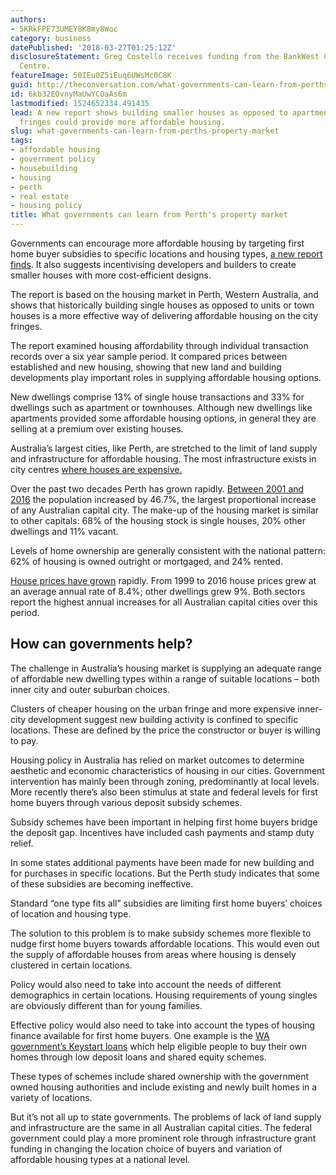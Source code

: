 ```yaml
---
authors:
- 5KRkFPE73UMEY8K8my8Woc
category: business
datePublished: '2018-03-27T01:25:12Z'
disclosureStatement: Greg Costello receives funding from the BankWest Curtin Economics
  Centre.
featureImage: 50IEu0Z5iEuq6UWsMc0C8K
guid: http://theconversation.com/what-governments-can-learn-from-perths-property-market-93841
id: 6kb32EOvnyMaUwYCOaAs6m
lastmodified: 1524652334.491435
lead: A new report shows building smaller houses as opposed to apartments in city
  fringes could provide more affordable housing.
slug: what-governments-can-learn-from-perths-property-market
tags:
- affordable housing
- government policy
- housebuilding
- housing
- perth
- real estate
- housing policy
title: What governments can learn from Perth's property market
---
```

Governments can encourage more affordable housing by targeting first home buyer subsidies to specific locations and housing types, [a new report finds](http://bcec.edu.au/publications/housing-affordability-land-supply-new-housing-wa). It also suggests incentivising developers and builders to create smaller houses with more cost-efficient designs.

The report is based on the housing market in Perth, Western Australia, and shows that historically building single houses as opposed to units or town houses is a more effective way of delivering affordable housing on the city fringes. 

The report examined housing affordability through individual transaction records over a six year sample period. It compared prices between established and new housing, showing that new land and building developments play important roles in supplying affordable housing options.


New dwellings comprise 13% of single house transactions and 33% for dwellings such as apartment or townhouses. Although new dwellings like apartments provided some affordable housing options, in general they are selling at a premium over existing houses. 

Australia’s largest cities, like Perth, are stretched to the limit of land supply and infrastructure for affordable housing. The most infrastructure exists in city centres [where houses are expensive.](https://theconversation.com/get-used-to-your-commute-data-confirms-houses-near-jobs-are-too-expensive-77867)

Over the past two decades Perth has grown rapidly. [Between 2001 and 2016](http://www.censusdata.abs.gov.au/census_services/getproduct/census/2016/quickstat/036?opendocument) the population increased by 46.7%, the largest proportional increase of any Australian capital city. The make-up of the housing market is similar to other capitals: 68% of the housing stock is single houses, 20% other dwellings and 11% vacant. 

Levels of home ownership are generally consistent with the national pattern: 62% of housing is owned outright or mortgaged, and 24% rented. 

[House prices have grown](https://reia.asn.au/product/remf-data-spreadsheets-purchase/) rapidly. From 1999 to 2016 house prices grew at an average annual rate of 8.4%; other dwellings grew 9%. Both sectors report the highest annual increases for all Australian capital cities over this period.

## How can governments help?

The challenge in Australia’s housing market is supplying an adequate range of affordable new dwelling types within a range of suitable locations – both inner city and outer suburban choices.

Clusters of cheaper housing on the urban fringe and more expensive inner-city development suggest new building activity is confined to specific locations. These are defined by the price the constructor or buyer is willing to pay. 

Housing policy in Australia has relied on market outcomes to determine aesthetic and economic characteristics of housing in our cities. Government intervention has mainly been through zoning, predominantly at local levels. More recently there’s also been stimulus at state and federal levels for first home buyers through various deposit subsidy schemes.

Subsidy schemes have been important in helping first home buyers bridge the deposit gap. Incentives have included cash payments and stamp duty relief. 

In some states additional payments have been made for new building and for purchases in specific locations. But the Perth study indicates that some of these subsidies are becoming ineffective.

Standard “one type fits all” subsidies are limiting first home buyers’ choices of location and housing type. 

The solution to this problem is to make subsidy schemes more flexible to nudge first home buyers towards affordable locations. This would even out the supply of affordable houses from areas where housing is densely clustered in certain locations.

Policy would also need to take into account the needs of different demographics in certain locations. Housing requirements of young singles are obviously different than for young families.

Effective policy would also need to take into account the types of housing finance available for first home buyers. One example is the [WA government’s Keystart loans](http://www.housing.wa.gov.au/housingoptions/homeownershipoptions/KeyStart/Pages/default.aspx) which help eligible people to buy their own homes through low deposit loans and shared equity schemes. 

These types of schemes include shared ownership with the government owned housing authorities and include existing and newly built homes in a variety of locations.

But it’s not all up to state governments. The problems of lack of land supply and infrastructure are the same in all Australian capital cities. The federal government could play a more prominent role through infrastructure grant funding in changing the location choice of buyers and variation of affordable housing types at a national level.